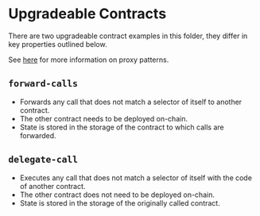 # Upgradeable Contracts

There are two upgradeable contract examples in this folder, they differ
in key properties outlined below.

See [here](https://docs.openzeppelin.com/upgrades-plugins/1.x/proxies) for
more information on proxy patterns.


## `forward-calls`

* Forwards any call that does not match a selector of itself to another contract.
* The other contract needs to be deployed on-chain.
* State is stored in the storage of the contract to which calls are forwarded.


## `delegate-call`

* Executes any call that does not match a selector of itself with the code of another contract.
* The other contract does not need to be deployed on-chain. 
* State is stored in the storage of the originally called contract.
